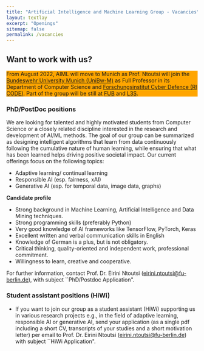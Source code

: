 ```yaml
---
title: "Artificial Intelligence and Machine Learning Group - Vacancies"
layout: textlay
excerpt: "Openings"
sitemap: false
permalink: /vacancies
---
```



## Want to work with us?


<p style="background-color:orange;">
From August 2022, AIML will move to Munich as Prof. Ntoutsi will join the <a href="https://www.unibw.de/" target="_new">Bundeswehr University Munich (UniBw-M)</a> as Full Professor in its Department of Computer Science and <a href="https://www.unibw.de/code" target="_new">Forschungsinstitut Cyber Defence (RI CODE)</a>. Part of the group will be still at <a href="https://www.fu-berlin.de/" target="_new">FUB</a> and <a href="https://www.l3s.de/de" target="_new">L3S</a>.
</p>

### PhD/PostDoc positions

We are looking for talented and highly motivated students from Computer Science or a closely related discipline interested in the research and development of AI/ML methods. The goal of our group can be summarized as designing intelligent algorithms that learn from data continuously following the cumulative nature of human learning, while ensuring that what has been learned helps driving positive societal impact. 
Our current offerings focus on the following topics:
<ul>
  <li>Adaptive learning/ continual learning</li>
  <li>Responsible AI (esp. fairness, xAI)</li>
  <li>Generative AI (esp. for temporal data, image data, graphs)</li>
</ul>

**Candidate profile**
<ul>
<li>Strong background in Machine Learning, Artificial Intelligence and Data Mining techniques.</li>
<li>Strong programming skills (preferably Python)</li>
<li>Very good knowledge of AI frameworks like TensorFlow, PyTorch, Keras</li>
<li>Excellent written and verbal communication skills in English</li>
<li>Knowledge of German is a plus, but is not obligatory. </li>
<li>Critical thinking, quality-oriented and independent work, professional commitment.</li>
<li>Willingness to learn, creative and cooperative.</li>
</ul>
  
For further information, contact Prof. Dr. Eirini Ntoutsi (eirini.ntoutsi@fu-berlin.de), with subject ``PhD/Postdoc Application".


### Student assistant positions (HiWi)

- If you want to join our group as a student assistant (HiWi) supporting us in various research projects e.g., in the field of adaptive learning, responsible AI or generative AI, send your application (as a single pdf including a short CV, transcripts of your studies and a short motivation letter) per email to Prof. Dr. Eirini Ntoutsi (eirini.ntoutsi@fu-berlin.de) with subject ``HiWi Application". 

